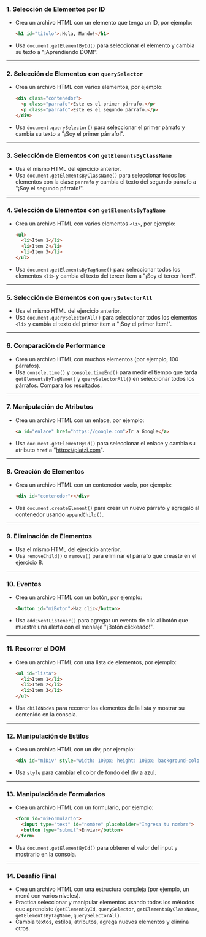 ### **1. Selección de Elementos por ID**
- Crea un archivo HTML con un elemento que tenga un ID, por ejemplo:
  ```html
  <h1 id="titulo">¡Hola, Mundo!</h1>
  ```
- Usa `document.getElementById()` para seleccionar el elemento y cambia su texto a "¡Aprendiendo DOM!".

---

### **2. Selección de Elementos con `querySelector`**
- Crea un archivo HTML con varios elementos, por ejemplo:
  ```html
  <div class="contenedor">
    <p class="parrafo">Este es el primer párrafo.</p>
    <p class="parrafo">Este es el segundo párrafo.</p>
  </div>
  ```
- Usa `document.querySelector()` para seleccionar el primer párrafo y cambia su texto a "¡Soy el primer párrafo!".

---

### **3. Selección de Elementos con `getElementsByClassName`**
- Usa el mismo HTML del ejercicio anterior.
- Usa `document.getElementsByClassName()` para seleccionar todos los elementos con la clase `parrafo` y cambia el texto del segundo párrafo a "¡Soy el segundo párrafo!".

---

### **4. Selección de Elementos con `getElementsByTagName`**
- Crea un archivo HTML con varios elementos `<li>`, por ejemplo:
  ```html
  <ul>
    <li>Item 1</li>
    <li>Item 2</li>
    <li>Item 3</li>
  </ul>
  ```
- Usa `document.getElementsByTagName()` para seleccionar todos los elementos `<li>` y cambia el texto del tercer ítem a "¡Soy el tercer ítem!".

---

### **5. Selección de Elementos con `querySelectorAll`**
- Usa el mismo HTML del ejercicio anterior.
- Usa `document.querySelectorAll()` para seleccionar todos los elementos `<li>` y cambia el texto del primer ítem a "¡Soy el primer ítem!".

---

### **6. Comparación de Performance**
- Crea un archivo HTML con muchos elementos (por ejemplo, 100 párrafos).
- Usa `console.time()` y `console.timeEnd()` para medir el tiempo que tarda `getElementsByTagName()` y `querySelectorAll()` en seleccionar todos los párrafos. Compara los resultados.

---

### **7. Manipulación de Atributos**
- Crea un archivo HTML con un enlace, por ejemplo:
  ```html
  <a id="enlace" href="https://google.com">Ir a Google</a>
  ```
- Usa `document.getElementById()` para seleccionar el enlace y cambia su atributo `href` a "https://platzi.com".

---

### **8. Creación de Elementos**
- Crea un archivo HTML con un contenedor vacío, por ejemplo:
  ```html
  <div id="contenedor"></div>
  ```
- Usa `document.createElement()` para crear un nuevo párrafo y agrégalo al contenedor usando `appendChild()`.

---

### **9. Eliminación de Elementos**
- Usa el mismo HTML del ejercicio anterior.
- Usa `removeChild()` o `remove()` para eliminar el párrafo que creaste en el ejercicio 8.

---

### **10. Eventos**
- Crea un archivo HTML con un botón, por ejemplo:
  ```html
  <button id="miBoton">Haz clic</button>
  ```
- Usa `addEventListener()` para agregar un evento de clic al botón que muestre una alerta con el mensaje "¡Botón clickeado!".

---

### **11. Recorrer el DOM**
- Crea un archivo HTML con una lista de elementos, por ejemplo:
  ```html
  <ul id="lista">
    <li>Item 1</li>
    <li>Item 2</li>
    <li>Item 3</li>
  </ul>
  ```
- Usa `childNodes` para recorrer los elementos de la lista y mostrar su contenido en la consola.

---

### **12. Manipulación de Estilos**
- Crea un archivo HTML con un div, por ejemplo:
  ```html
  <div id="miDiv" style="width: 100px; height: 100px; background-color: red;"></div>
  ```
- Usa `style` para cambiar el color de fondo del div a azul.

---

### **13. Manipulación de Formularios**
- Crea un archivo HTML con un formulario, por ejemplo:
  ```html
  <form id="miFormulario">
    <input type="text" id="nombre" placeholder="Ingresa tu nombre">
    <button type="submit">Enviar</button>
  </form>
  ```
- Usa `document.getElementById()` para obtener el valor del input y mostrarlo en la consola.

---

### **14. Desafío Final**
- Crea un archivo HTML con una estructura compleja (por ejemplo, un menú con varios niveles).
- Practica seleccionar y manipular elementos usando todos los métodos que aprendiste (`getElementById`, `querySelector`, `getElementsByClassName`, `getElementsByTagName`, `querySelectorAll`).
- Cambia textos, estilos, atributos, agrega nuevos elementos y elimina otros.

